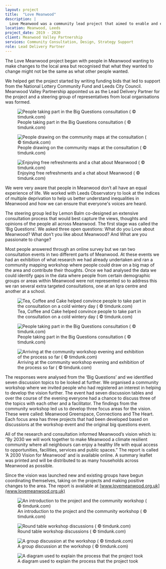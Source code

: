 ```yaml
---
layout: project
title:  "Love Meanwood"
description: |
  Love Meanwood was a community lead project that aimed to enable and empower people from the area to take part in improving their local environment. We spoke with over 400 people who live or work in Meanwood. Working with Leeds Observatory and local community groups were able to reach people who might not have engaged with traditional approaches to consultation. With the data we gathered we created the report ‘A 2030 Vision for Meanwood’ which set out focus areas and projects to help the people of Meanwood  make positive and informed changes to their local area.
location: Meanwood, Leeds
project_date: 2019 - 2020
client: Meanwood Valley Partnership
services: Community Consultation, Design, Strategy Support
role: Lead Delivery Partner
---
```

The Love Meanwood project began with people in Meanwood wanting to make changes to the local area but recognised that what they wanted to change might not be the same as what other people wanted.

We helped get the project started by writing funding bids that led to support from the National Lottery Community Fund and Leeds City Council. Meanwood Valley Partnership appointed us as the Lead Delivery Partner for the project and a steering group of representatives from local organisations was formed.

<figure class="image">
  <img loading="lazy" src="/images/LoveMeanwood1.jpg" alt="People taking part in the Big Questions consultation ( © timdunk.com)">
  <figcaption>People taking part in the Big Questions consultation ( © timdunk.com)</figcaption>
</figure>

<figure class="image">
  <img loading="lazy" src="/images/LoveMeanwood2.jpg" alt="People drawing on the community maps at the consultation ( © timdunk.com)">
  <figcaption>People drawing on the community maps at the consultation ( © timdunk.com)</figcaption>
</figure>

<figure class="image">
  <img loading="lazy" src="/images/LoveMeanwood3.jpg" alt="Enjoying free refreshments and a chat about Meanwood ( © timdunk.com)">
  <figcaption>Enjoying free refreshments and a chat about Meanwood ( © timdunk.com)</figcaption>
</figure>

We were very aware that people in Meanwood don’t all have an equal experience of life. We worked with Leeds Observatory to look at the indices of multiple deprivation to help us better understand inequalities in Meanwood and how we can ensure that everyone's voices are heard.

The steering group led by Lemon Balm co-designed an extensive consultation process that would best capture the views, thoughts and opinions of the people all across Meanwood. The first stage was called the ‘Big Questions’. We asked three open questions: What do you Love about Meanwood? What don’t you like about Meanwood? And What are you passionate to change?

Most people answered through an online survey but we ran two consultation events in two different parts of Meanwood. At these events we had an exhibition of what research we had already undertaken and ran a community mapping workshop where people could draw on a big map of the area and contribute their thoughts. Once we had analysed the data we could identify gaps in the data where people from certain demographic groups or areas within Meanwood were not represented so to address this we ran several extra targeted consultations, one at an Iqra centre and another at a school.

<figure class="image">
  <img loading="lazy" src="/images/LoveMeanwood4.jpg" alt="Tea, Coffee and Cake helped convince people to take part in the consultation on a cold wintery day ( © timdunk.com)">
  <figcaption>Tea, Coffee and Cake helped convince people to take part in the consultation on a cold wintery day ( © timdunk.com)
</figcaption>
</figure>

<figure class="image">
  <img loading="lazy" src="/images/LoveMeanwood5.jpg" alt="People taking part in the Big Questions consultation ( © timdunk.com)">
  <figcaption>People taking part in the Big Questions consultation ( © timdunk.com)
</figcaption>
</figure>

<figure class="image">
  <img loading="lazy" src="/images/LoveMeanwood6.jpg" alt="Arriving at the community workshop evening and exhibition of the process so far ( © timdunk.com)">
  <figcaption>Arriving at the community workshop evening and exhibition of the process so far ( © timdunk.com)</figcaption>
</figure>

The responses were analysed from the ‘Big Questions’ and we identified seven discussion topics to be looked at further. We organised a community workshop where we invited people who had registered an interest in helping to develop the vision further. The event had seven discussion tables and over the course of the evening everyone had a chance to discuss three of the topics with each other and a facilitator. The findings from the community workshop led us to develop three focus areas for the vision. These were called: Meanwood Greenspace, Connections and The Heart. Each focus area has three projects that had been developed based on discussions at the workshop event and the original big questions event.

All of the research and consultation informed Meanwood’s vision which is: “By 2030 we will work together to make Meanwood a climate resilient community where all neighbours can enjoy a healthy life with equal access to opportunities, facilities, services and public spaces.” The report is called ‘A 2030 Vision for Meanwood’ and is available online. A summary leaflet was printed and will be distributed to as many households across Meanwood as possible.

Since the vision was launched new and existing groups have begun coordinating themselves, taking on the projects and making positive changes to the area. The report is available at [www.lovemeanwood.org.uk](www.lovemeanwood.org.uk)

<figure class="image">
  <img loading="lazy" src="/images/LoveMeanwood7.jpg" alt="An introduction to the project and the community workshop ( © timdunk.com)">
  <figcaption>An introduction to the project and the community workshop ( © timdunk.com)</figcaption>
</figure>

<figure class="image">
  <img loading="lazy" src="/images/LoveMeanwood8.jpg" alt="Round table workshop discussions ( © timdunk.com)">
  <figcaption>Round table workshop discussions ( © timdunk.com)</figcaption>
</figure>

<figure class="image">
  <img loading="lazy" src="/images/LoveMeanwood9.jpg" alt="A group discussion at the workshop ( © timdunk.com)">
  <figcaption>A group discussion at the workshop ( © timdunk.com)</figcaption>
</figure>

<figure class="image">
  <img loading="lazy" src="/images/LoveMeanwood10.png" alt="A diagram used to explain the process that the project took">
  <figcaption>A diagram used to explain the process that the project took</figcaption>
</figure>